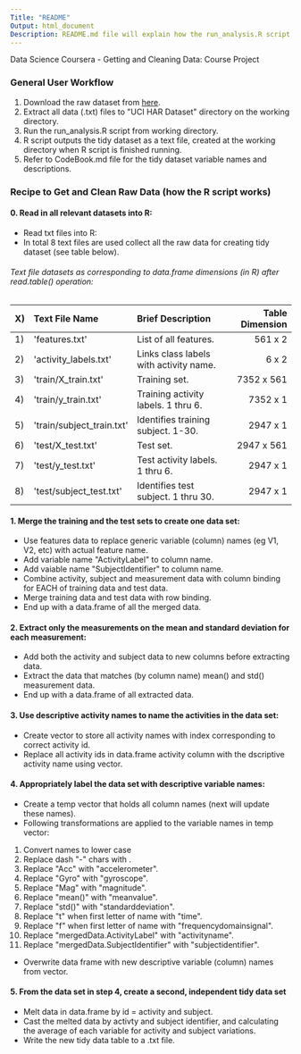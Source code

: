 ```yaml
---
Title: "README"
Output: html_document
Description: README.md file will explain how the run_analysis.R script works. An overview on how script processes the data in order to obtain the tidy data output. 
---
```

Data Science Coursera - Getting and Cleaning Data: Course Project

### General User Workflow
1. Download the raw dataset from [here](https://d396qusza40orc.cloudfront.net/getdata%2Fprojectfiles%2FUCI%20HAR%20Dataset.zip).
2. Extract all data (.txt) files to "UCI HAR Dataset" directory on the working directory.
3. Run the run_analysis.R script from working directory.
4. R script outputs the tidy dataset as a text file, created at the working directory when R script is finished running.
5. Refer to CodeBook.md file for the tidy dataset variable names and descriptions.


### Recipe to Get and Clean Raw Data (how the R script works)

#### 0. Read in all relevant datasets into R:
- Read txt files into R:
- In total 8 text files are used collect all the raw data for creating tidy dataset (see table below).

###### Text file datasets as corresponding to data.frame dimensions (in R) after read.table() operation:
|X) |  Text File Name              | Brief Description                      |Table Dimension|
|---|:-----------------------------|:---------------------------------------|--------------:|
|1) | 'features.txt'               | List of all features.                  |   561 x 2     |
|2) | 'activity_labels.txt'        | Links class labels with activity name. |   6 x 2       |
|3) | 'train/X_train.txt'          | Training set.                          |   7352 x 561  | 
|4) | 'train/y_train.txt'          | Training activity labels. 1 thru 6.    |   7352 x 1    |
|5) | 'train/subject_train.txt'    | Identifies training subject. 1-30.     |   2947 x 1    |
|6) | 'test/X_test.txt'            | Test set.                              |   2947 x 561  |
|7) | 'test/y_test.txt'            | Test activity labels. 1 thru 6.        |   2947 x 1    |
|8) | 'test/subject_test.txt'      | Identifies test subject. 1 thru 30.    |   2947 x 1    |


#### 1. Merge the training and the test sets to create one data set:
- Use features data to replace generic variable (column) names (eg V1, V2, etc) with actual feature name.
- Add variable name "ActivityLabel" to column name.
- Add vaiable name "SubjectIdentifier" to column name.
- Combine activity, subject and measurement data with column binding for EACH of training data and test data.
- Merge training data and test data with row binding.
- End up with a data.frame of all the merged data.

#### 2. Extract only the measurements on the mean and standard deviation for each measurement:
- Add both the activity and subject data to new columns before extracting data.
- Extract the data that matches (by column name) mean() and std() measurement data.
- End up with a data.frame of all extracted data.

#### 3. Use descriptive activity names to name the activities in the data set:
- Create vector to store all activity names with index corresponding to correct activity id.
- Replace all activity ids in data.frame activity column with the dscriptive activity name using vector.

#### 4. Appropriately label the data set with descriptive variable names: 
- Create a temp vector that holds all column names (next will update these names).
- Following transformations are applied to the variable names in temp vector:
 1) Convert names to lower case
 2) Replace dash "-" chars with <no space>.
 3) Replace "Acc" with "accelerometer".
 4) Replace "Gyro" with "gyroscope".
 5) Replace "Mag" with "magnitude".
 6) Replace "mean()" with "meanvalue".
 7) Replace "std()" with "standarddeviation".
 8) Replace "t" when first letter of name with "time".
 9) Replace "f" when first letter of name with "frequencydomainsignal".
 10) Replace "mergedData.ActivityLabel" with "activityname".
 11) Replace "mergedData.SubjectIdentifier" with "subjectidentifier".
- Overwrite data frame with new descriptive variable (column) names from vector.

#### 5. From the data set in step 4, create a second, independent tidy data set 
- Melt data in data.frame by id = activity and subject.
- Cast the melted data by activty and subject identifier, and calculating the average of each variable for activity and subject variations.
- Write the new tidy data table to a .txt file.
